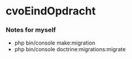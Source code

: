 # cvoEindOpdracht
### Notes for myself
- php bin/console make:migration
- php bin/console doctrine:migrations:migrate